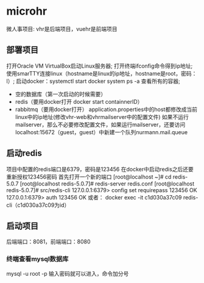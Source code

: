 # microhr
微人事项目: vhr是后端项目，vuehr是前端项目
## 部署项目
打开Oracle VM VirtualBox启动Linux服务器;
打开终端ifconfig命令得到ip地址;
使用smarTTY连接linux（hostname是linux的ip地址，hostname是root，密码：l）;
启动docker：systemctl start docker     system ps -a   查看所有的容器;
- 空的数据库（第一次启动的时候需要）
- redis（要用docker打开    docker start containnerID）
- rabbitmq（要用docker打开）
application.properties中的host都修改成当前linux中的ip地址(修改vhr-web和vhrmailserver中的配置文件)
如果不运行mailserver，那么不必要修改配置文件，如果运行mailserver，还要访问localhost:15672（guest，guest）中新建一个队列nurmann.mail.queue
## 启动redis
项目中配置的redis端口是6379，密码是123456
在docker中启动redis之后还要重新授权123456密码
首先打开一个新的端口
[root@localhost ~]# cd redis-5.0.7
[root@localhost redis-5.0.7]# redis-server redis.conf 
[root@localhost redis-5.0.7]# src/redis-cli
127.0.0.1:6379> config set requirepass 123456
OK
127.0.0.1:6379> auth 123456
OK
或者：
docker exec -it c1d030a37c09 redis-cli（c1d030a37c09为id）
## 启动项目
后端端口：8081，前端端口：8080

### 终端查看mysql数据库
mysql -u root -p
输入密码就可以进入，命令加分号
